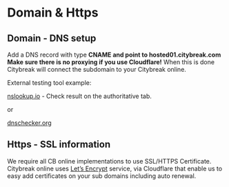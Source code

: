 # Domain & Https

## Domain - DNS setup

Add a DNS record with type **CNAME and point to hosted01.citybreak.com**
**Make sure there is no proxying if you use Cloudflare!**
When this is done Citybreak will connect the subdomain to your Citybreak online.

External testing tool example: 

[nslookup.io](https://www.nslookup.io/) - Check result on the authoritative tab.

or

[dnschecker.org](https://dnschecker.org/all-dns-records-of-domain.php)


## Https - SSL information
We require all CB online implementations to use SSL/HTTPS Certificate.
Citybreak online uses [Let’s Encrypt](https://letsencrypt.org) service, via Cloudflare that enable us to easy add certificates on your sub domains including auto renewal.
